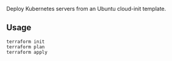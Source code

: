 
Deploy Kubernetes servers from an Ubuntu cloud-init template.

## Usage
```
terraform init
terraform plan
terraform apply
```